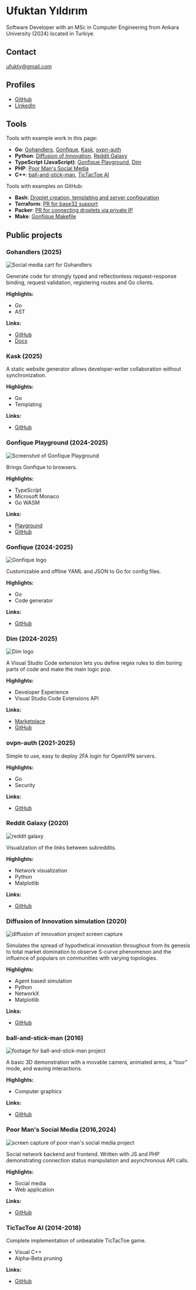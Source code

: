 # Ufuktan Yıldırım

Software Developer with an MSc in Computer Engineering from Ankara University (2024) located in Turkiye.

## Contact

<a href="mailto:ufukty@gmail.com">ufukty@gmail.com</a>

## Profiles

-   [GitHub](https://github.com/ufukty)
-   [LinkedIn](https://linkedin.com/in/ufukty)

## Tools

Tools with example work in this page:

-   **Go**: [Gohandlers](#gohandlers-2025), [Gonfique](#gonfique-2024-2025), [Kask](#kask-2025), [ovpn-auth](#ovpn-auth-2021-2025)
-   **Python**: [Diffusion of Innovation](#diffusion-of-innovation-simulation-2020), [Reddit Galaxy](#reddit-galaxy-2020)
-   **TypeScript (JavaScript)**: [Gonfique Playground](#gonfique-playground-2024-2025), [Dim](#dim-2024-2025)
-   **PHP**: [Poor Man's Social Media](#poor-man-s-social-media-2016-2024)
-   **C++**: [ball-and-stick-man](#ball-and-stick-man-2016), [TicTacToe AI](#tictactoe-ai-2014-2018)

Tools with examples on GitHub:

-   **Bash**: [Droplet creation, templating and server configuration](https://github.com/ufukty/logbook/blob/d1e9bd9df6997e0ddc24b49f2e4d0c12e0fb95aa/platform/stage/deploy/vpn/local.sh)
-   **Terraform**: [PR for base32 support](https://github.com/hashicorp/terraform/pull/29127)
-   **Packer**: [PR for connecting droplets via private IP](https://github.com/hashicorp/packer/pull/10093)
-   **Make**: [Gonfique Makefile](https://github.com/ufukty/gonfique/blob/76ba1921e817d31a474a9d7362344087b7b34c66/Makefile)

## Public projects

### Gohandlers (2025)

<img class="project-promo" alt="Social media cart for Gohandlers" src=".assets/gohandlers.png">

Generate code for strongly typed and reflectionless request-response binding, request validation, registering routes and Go clients.

**Highlights:**

-   Go
-   AST

**Links:**

-   [GitHub](https://github.com/ufukty/gohandlers)
-   [Docs](https://gohandlers.pages.dev/)

### Kask (2025)

A static website generator allows developer-writer collaboration without synchronization.

**Highlights:**

-   Go
-   Templating

**Links:**

-   [GitHub](https://github.com/ufukty/kask)

### Gonfique Playground (2024-2025)

<img class="project-promo" alt="Screenshot of Gonfique Playground" src=".assets/gp.png">

Brings Gonfique to browsers.

**Highlights:**

-   TypeScript
-   Microsoft Monaco
-   Go WASM

**Links:**

-   [Playground](https://gonfique.pages.dev)
-   [GitHub](https://github.com/ufukty/gonfique-playground)

### Gonfique (2024-2025)

<img class="project-promo" alt="Gonfique logo" src=".assets/gonfique.png">

Customizable and offline YAML and JSON to Go for config files.

**Highlights:**

-   Go
-   Code generator

**Links:**

-   [GitHub](https://github.com/ufukty/gonfique)

### Dim (2024-2025)

<img class="project-promo" alt="Dim logo" src=".assets/dim.png">

A Visual Studio Code extension lets you define regex rules to dim boring parts of code and make the main logic pop.

**Highlights:**

-   Developer Experience
-   Visual Studio Code Extensions API

**Links:**

-   [Marketplace](https://marketplace.visualstudio.com/items?itemName=ufukty.dim)
-   [GitHub](https://github.com/ufukty/dim)

### ovpn-auth (2021-2025)

Simple to use, easy to deploy 2FA login for OpenVPN servers.

**Highlights:**

-   Go
-   Security

**Links:**

-   [GitHub](https://github.com/ufukty/ovpn-auth)

### Reddit Galaxy (2020)

<img class="project-promo" alt="reddit galaxy" src=".assets/reddit-galaxy.jpg">

Visualization of the links between subreddits.

**Highlights:**

-   Network visualization
-   Python
-   Matplotlib

**Links:**

-   [GitHub](https://github.com/ufukty/reddit-galaxy)

### Diffusion of Innovation simulation (2020)

<img class="project-promo" alt="diffusion of innovation project screen capture" src=".assets/doi.gif">

Simulates the spread of hypothetical innovation throughout from its genesis to total market domination to observe S-curve phenomenon and the influence of populars on communities with varying topologies.

**Highlights:**

-   Agent based simulation
-   Python
-   NetworkX
-   Matplotlib

**Links:**

-   [GitHub](https://github.com/ufukty/diffusion-of-innovation)

### ball-and-stick-man (2016)

<img class="project-promo" alt="footage for ball-and-stick-man project" src=".assets/ball-and-stick.gif">

A basic 3D demonstration with a movable camera, animated arms, a “tour” mode, and waving interactions.

**Highlights:**

-   Computer graphics

**Links:**

-   [GitHub](https://github.com/ufukty/ball-and-stick-man)

### Poor Man's Social Media (2016,2024)

<img class="project-promo" alt="screen capture of poor man's social media project" src=".assets/social.gif">

Social network backend and frontend. Written with JS and PHP demonstrating connection status manipulation and asynchronous API calls.

**Highlights:**

-   Social media
-   Web application

**Links:**

-   [GitHub](https://github.com/ufukty/poor-man-s-social-media)

### TicTacToe AI (2014-2018)

Complete implementation of unbeatable TicTacToe game.

-   Visual C++
-   Alpha-Beta pruning

**Links:**

-   [GitHub](https://github.com/ufukty/TicTacToe-AI)
